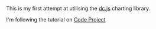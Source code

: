 This is my first attempt at utilising the [dc.js](https://dc-js.github.io/dc.js/) charting library.

I'm following the tutorial on [Code Project](https://www.codeproject.com/Articles/693841/Making-Dashboards-with-Dc-js-Part-Using-Crossfil)